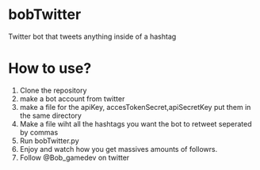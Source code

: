 # bobTwitter
Twitter bot that tweets anything inside of a hashtag

# How to use?
1. Clone the repository
2. make a bot account from twitter
3. make a file for the apiKey, accesTokenSecret,apiSecretKey put them in the same directory
4. Make a file wiht all the hashtags you want the bot to retweet seperated by commas
5. Run bobTwitter.py
6. Enjoy and watch how you get massives amounts of followrs.
7. Follow @Bob_gamedev on twitter
